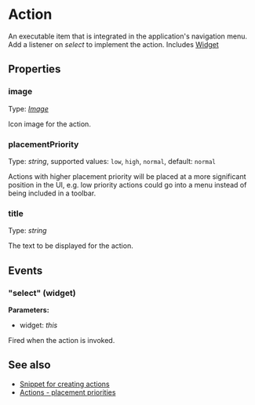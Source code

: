 ---
---
# Action

An executable item that is integrated in the application's navigation menu. Add a listener on *select* to implement the action.
Includes [Widget](Widget.md)

## Properties

### image

Type: *[Image](../types.md#image)*

Icon image for the action.

### placementPriority

Type: *string*, supported values: `low`, `high`, `normal`, default: `normal`

Actions with higher placement priority will be placed at a more significant position in the UI, e.g. low priority actions could go into a menu instead of being included in a toolbar.

### title

Type: *string*

The text to be displayed for the action.


## Events

### "select" (widget)

**Parameters:** 

- widget: *this*

Fired when the action is invoked.



## See also

- [Snippet for creating actions](https://github.com/eclipsesource/tabris-js/blob/master/snippets/action/action.js)
- [Actions - placement priorities](https://github.com/eclipsesource/tabris-js/blob/master/snippets/action-placement-priority/action-placement-priority.js)
